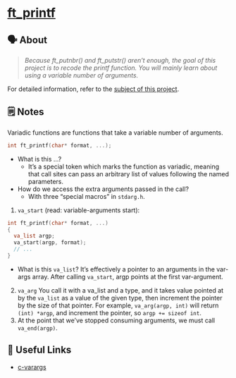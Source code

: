 # [ft_printf](https://github.com/zakelhajoui/ft_printf/blob/main/ft_printf.c)

## 🗣️ About
>_Because ft_putnbr() and ft_putstr() aren’t enough, the goal of this project is to recode the printf function. You will mainly learn about using a variable number of arguments._

For detailed information, refer to the [subject of this project](https://github.com/zakelhajoui/ft_printf/blob/main/en.subject.pdf).

## 🗒 Notes
Variadic functions are functions that take a variable number of arguments.
```c 
int ft_printf(char* format, ...);
```
- What is this ...? 
  - It’s a special token which marks the function as variadic, meaning that call sites can pass an arbitrary list of values following the named parameters.
- How do we access the extra arguments passed in the call?
  - With three “special macros” in ```stdarg.h```. 
1. ``` va_start ``` (read: variable-arguments start):
```c
int ft_printf(char* format, ...)
{
  va_list argp;
  va_start(argp, format);
  // ...
}
```
  - What is this ```va_list```? It’s effectively a pointer to an arguments in the var-args array. After calling ```va_start```, argp points at the first var-argument.
2. ```va_arg``` You call it with a va_list and a type, and it takes value pointed at by the ```va_list``` as a value of the given type, then increment the pointer by the size of that pointer. For example, ```va_arg(argp, int)``` will return ```(int) *argp```, and increment the pointer, so ```argp += sizeof int```.
3. At the point that we’ve stopped consuming arguments, we must call ```va_end(argp)```.

## 📌 Useful Links
- [c-varargs](https://jameshfisher.com/2016/11/23/c-varargs/)
